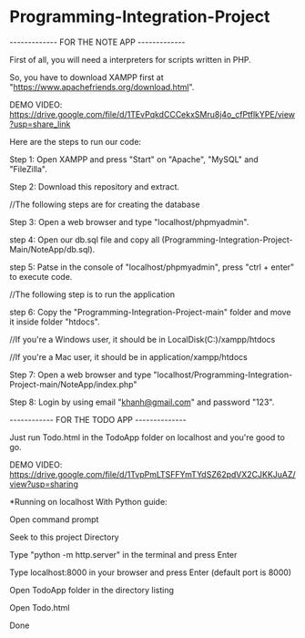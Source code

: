 # Programming-Integration-Project

------------- FOR THE NOTE APP -------------

First of all, you will need a interpreters for scripts written in PHP. 

So, you have to download XAMPP first at "https://www.apachefriends.org/download.html".

DEMO VIDEO: https://drive.google.com/file/d/1TEvPqkdCCCekxSMru8j4o_cfPtflkYPE/view?usp=share_link

Here are the steps to run our code:

Step 1: Open XAMPP and press "Start" on "Apache", "MySQL" and "FileZilla".

Step 2: Download this repository and extract.

//The following steps are for creating the database

Step 3: Open a web browser and type "localhost/phpmyadmin".

step 4: Open our db.sql file and copy all (Programming-Integration-Project-Main/NoteApp/db.sql).

step 5: Patse in the console of "localhost/phpmyadmin", press "ctrl + enter" to execute code.

//The following step is to run the application

step 6: Copy the "Programming-Integration-Project-main" folder and move it inside folder "htdocs".

//If you're a Windows user, it should be in LocalDisk(C:)/xampp/htdocs

//If you're a Mac user, it should be in application/xampp/htdocs

Step 7: Open a web browser and type "localhost/Programming-Integration-Project-main/NoteApp/index.php"

Step 8: Login by using email "khanh@gmail.com" and password "123".

------------ FOR THE TODO APP --------------

Just run Todo.html in the TodoApp folder on localhost and you're good to go.

DEMO VIDEO: https://drive.google.com/file/d/1TvpPmLTSFFYmTYdSZ62pdVX2CJKKJuAZ/view?usp=sharing

*Running on localhost With Python guide:

Open command prompt

Seek to this project Directory

Type "python -m http.server" in the terminal and press Enter

Type localhost:8000 in your browser and press Enter (default port is 8000)

Open TodoApp folder in the directory listing

Open Todo.html 

Done
